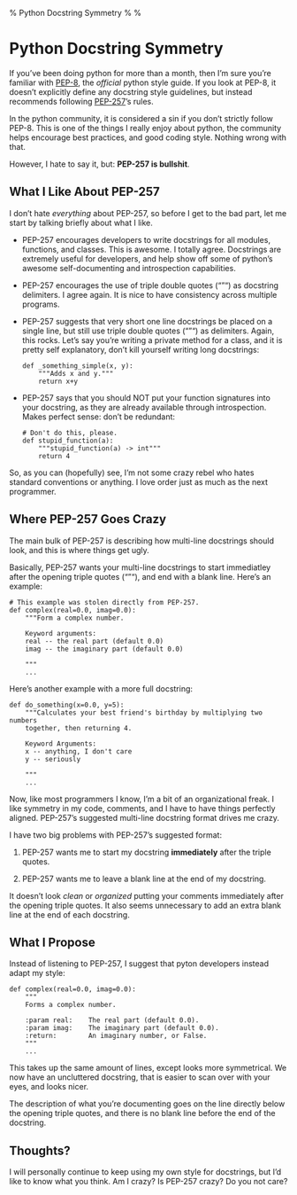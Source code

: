 % Python Docstring Symmetry
%
%

# Python Docstring Symmetry

If you’ve been doing python for more than a month, then I’m sure you’re familiar
with [PEP-8][], the *official* python style guide. If you look at PEP-8, it
doesn’t explicitly define any docstring style guidelines, but instead recommends
following [PEP-257][]’s rules.

In the python community, it is considered a sin if you don’t strictly follow
PEP-8. This is one of the things I really enjoy about python, the community
helps encourage best practices, and good coding style. Nothing wrong with that.

However, I hate to say it, but: **PEP-257 is bullshit**.

## What I Like About PEP-257

I don’t hate *everything* about PEP-257, so before I get to the bad part, let me
start by talking briefly about what I like.

-   PEP-257 encourages developers to write docstrings for all modules,
    functions, and classes. This is awesome. I totally agree. Docstrings are
    extremely useful for developers, and help show off some of python’s awesome
    self-documenting and introspection capabilities.

-   PEP-257 encourages the use of triple double quotes (“”“) as docstring
    delimiters. I agree again. It is nice to have consistency across multiple
    programs.

-   PEP-257 suggests that very short one line docstrings be placed on a single
    line, but still use triple double quotes (“”“) as delimiters. Again, this
    rocks. Let’s say you’re writing a private method for a class, and it is
    pretty self explanatory, don’t kill yourself writing long docstrings:

        def _something_simple(x, y):
            """Adds x and y."""
            return x+y

-   PEP-257 says that you should NOT put your function signatures into your
    docstring, as they are already available through introspection. Makes
    perfect sense: don’t be redundant:

        # Don't do this, please.
        def stupid_function(a):
            """stupid_function(a) -> int"""
            return 4

So, as you can (hopefully) see, I’m not some crazy rebel who hates standard
conventions or anything. I love order just as much as the next programmer.

## Where PEP-257 Goes Crazy

The main bulk of PEP-257 is describing how multi-line docstrings should look,
and this is where things get ugly.

Basically, PEP-257 wants your multi-line docstrings to start immediatley after
the opening triple quotes (“”“), and end with a blank line. Here’s an example:

    # This example was stolen directly from PEP-257.
    def complex(real=0.0, imag=0.0):
        """Form a complex number.

        Keyword arguments:
        real -- the real part (default 0.0)
        imag -- the imaginary part (default 0.0)

        """
        ...

Here’s another example with a more full docstring:

    def do_something(x=0.0, y=5):
        """Calculates your best friend's birthday by multiplying two numbers
        together, then returning 4.

        Keyword Arguments:
        x -- anything, I don't care
        y -- seriously

        """
        ...

Now, like most programmers I know, I’m a bit of an organizational freak. I like
symmetry in my code, comments, and I have to have things perfectly aligned.
PEP-257’s suggested multi-line docstring format drives me crazy.

I have two big problems with PEP-257’s suggested format:

1.  PEP-257 wants me to start my docstring **immediately** after the triple
    quotes.

2.  PEP-257 wants me to leave a blank line at the end of my docstring.

It doesn’t look *clean* or *organized* putting your comments immediately after
the opening triple quotes. It also seems unnecessary to add an extra blank line
at the end of each docstring.

## What I Propose

Instead of listening to PEP-257, I suggest that pyton developers instead adapt
my style:

    def complex(real=0.0, imag=0.0):
        """
        Forms a complex number.

        :param real:    The real part (default 0.0).
        :param imag:    The imaginary part (default 0.0).
        :return:        An imaginary number, or False.
        """
        ...

This takes up the same amount of lines, except looks more symmetrical. We now
have an uncluttered docstring, that is easier to scan over with your eyes, and
looks nicer.

The description of what you’re documenting goes on the line directly below the
opening triple quotes, and there is no blank line before the end of the
docstring.

## Thoughts?

I will personally continue to keep using my own style for docstrings, but I’d
like to know what you think. Am I crazy? Is PEP-257 crazy? Do you not care?

  [PEP-8]: http://www.python.org/dev/peps/pep-0008/
  [PEP-257]: http://www.python.org/dev/peps/pep-0257
